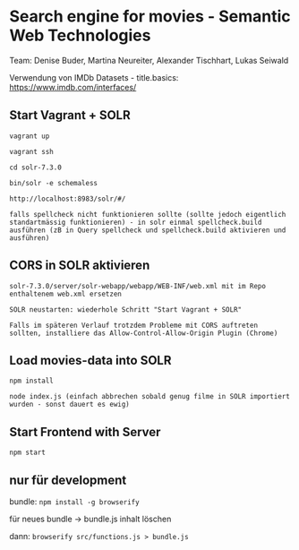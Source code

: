 # Search engine for movies - Semantic Web Technologies

Team: Denise Buder, Martina Neureiter, Alexander Tischhart, Lukas Seiwald

Verwendung von IMDb Datasets - title.basics: https://www.imdb.com/interfaces/

## Start Vagrant + SOLR

```vagrant up```

```vagrant ssh```

```cd solr-7.3.0```

```bin/solr -e schemaless```

```http://localhost:8983/solr/#/ ```

```falls spellcheck nicht funktionieren sollte (sollte jedoch eigentlich standartmässig funktionieren) - in solr einmal spellcheck.build ausführen (zB in Query spellcheck und spellcheck.build aktivieren und ausführen)```


## CORS in SOLR aktivieren

```solr-7.3.0/server/solr-webapp/webapp/WEB-INF/web.xml mit im Repo enthaltenem web.xml ersetzen```

```SOLR neustarten: wiederhole Schritt "Start Vagrant + SOLR"```

```Falls im späteren Verlauf trotzdem Probleme mit CORS auftreten sollten, installiere das Allow-Control-Allow-Origin Plugin (Chrome)```

## Load movies-data into SOLR

```npm install```

```node index.js (einfach abbrechen sobald genug filme in SOLR importiert wurden - sonst dauert es ewig)```

## Start Frontend with Server

```npm start```

## nur für development
bundle:
```npm install -g browserify```

für neues bundle ->
bundle.js inhalt löschen

dann: ```browserify src/functions.js > bundle.js```
